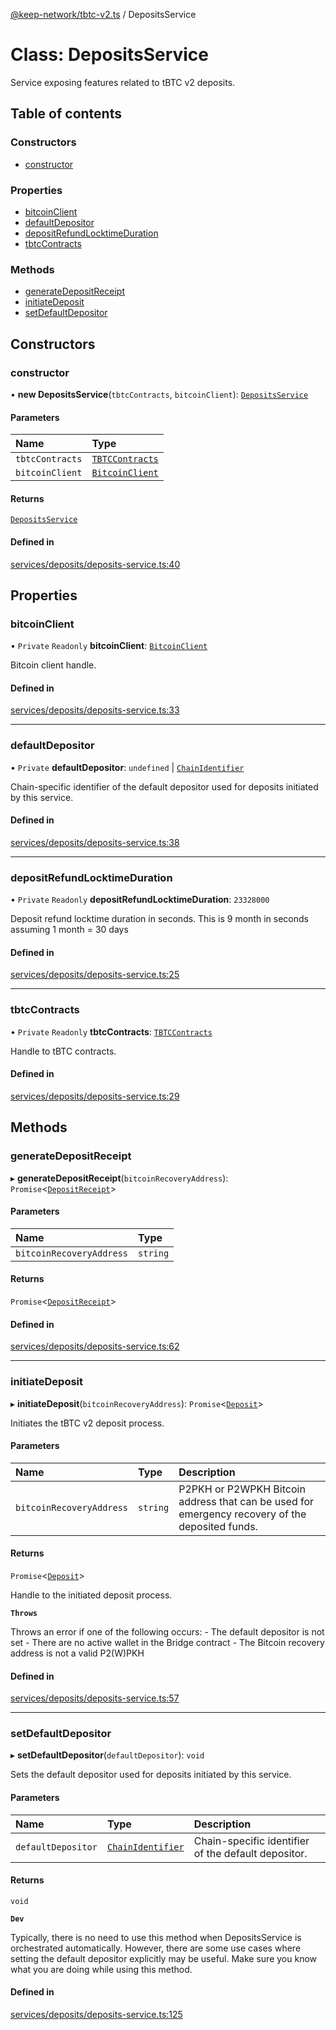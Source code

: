 [@keep-network/tbtc-v2.ts](../README.md) / DepositsService

# Class: DepositsService

Service exposing features related to tBTC v2 deposits.

## Table of contents

### Constructors

- [constructor](DepositsService.md#constructor)

### Properties

- [bitcoinClient](DepositsService.md#bitcoinclient)
- [defaultDepositor](DepositsService.md#defaultdepositor)
- [depositRefundLocktimeDuration](DepositsService.md#depositrefundlocktimeduration)
- [tbtcContracts](DepositsService.md#tbtccontracts)

### Methods

- [generateDepositReceipt](DepositsService.md#generatedepositreceipt)
- [initiateDeposit](DepositsService.md#initiatedeposit)
- [setDefaultDepositor](DepositsService.md#setdefaultdepositor)

## Constructors

### constructor

• **new DepositsService**(`tbtcContracts`, `bitcoinClient`): [`DepositsService`](DepositsService.md)

#### Parameters

| Name | Type |
| :------ | :------ |
| `tbtcContracts` | [`TBTCContracts`](../README.md#tbtccontracts) |
| `bitcoinClient` | [`BitcoinClient`](../interfaces/BitcoinClient.md) |

#### Returns

[`DepositsService`](DepositsService.md)

#### Defined in

[services/deposits/deposits-service.ts:40](https://github.com/keep-network/tbtc-v2/blob/80605fcc/typescript/src/services/deposits/deposits-service.ts#L40)

## Properties

### bitcoinClient

• `Private` `Readonly` **bitcoinClient**: [`BitcoinClient`](../interfaces/BitcoinClient.md)

Bitcoin client handle.

#### Defined in

[services/deposits/deposits-service.ts:33](https://github.com/keep-network/tbtc-v2/blob/80605fcc/typescript/src/services/deposits/deposits-service.ts#L33)

___

### defaultDepositor

• `Private` **defaultDepositor**: `undefined` \| [`ChainIdentifier`](../interfaces/ChainIdentifier.md)

Chain-specific identifier of the default depositor used for deposits
initiated by this service.

#### Defined in

[services/deposits/deposits-service.ts:38](https://github.com/keep-network/tbtc-v2/blob/80605fcc/typescript/src/services/deposits/deposits-service.ts#L38)

___

### depositRefundLocktimeDuration

• `Private` `Readonly` **depositRefundLocktimeDuration**: ``23328000``

Deposit refund locktime duration in seconds.
This is 9 month in seconds assuming 1 month = 30 days

#### Defined in

[services/deposits/deposits-service.ts:25](https://github.com/keep-network/tbtc-v2/blob/80605fcc/typescript/src/services/deposits/deposits-service.ts#L25)

___

### tbtcContracts

• `Private` `Readonly` **tbtcContracts**: [`TBTCContracts`](../README.md#tbtccontracts)

Handle to tBTC contracts.

#### Defined in

[services/deposits/deposits-service.ts:29](https://github.com/keep-network/tbtc-v2/blob/80605fcc/typescript/src/services/deposits/deposits-service.ts#L29)

## Methods

### generateDepositReceipt

▸ **generateDepositReceipt**(`bitcoinRecoveryAddress`): `Promise`\<[`DepositReceipt`](../interfaces/DepositReceipt.md)\>

#### Parameters

| Name | Type |
| :------ | :------ |
| `bitcoinRecoveryAddress` | `string` |

#### Returns

`Promise`\<[`DepositReceipt`](../interfaces/DepositReceipt.md)\>

#### Defined in

[services/deposits/deposits-service.ts:62](https://github.com/keep-network/tbtc-v2/blob/80605fcc/typescript/src/services/deposits/deposits-service.ts#L62)

___

### initiateDeposit

▸ **initiateDeposit**(`bitcoinRecoveryAddress`): `Promise`\<[`Deposit`](Deposit.md)\>

Initiates the tBTC v2 deposit process.

#### Parameters

| Name | Type | Description |
| :------ | :------ | :------ |
| `bitcoinRecoveryAddress` | `string` | P2PKH or P2WPKH Bitcoin address that can be used for emergency recovery of the deposited funds. |

#### Returns

`Promise`\<[`Deposit`](Deposit.md)\>

Handle to the initiated deposit process.

**`Throws`**

Throws an error if one of the following occurs:
        - The default depositor is not set
        - There are no active wallet in the Bridge contract
        - The Bitcoin recovery address is not a valid P2(W)PKH

#### Defined in

[services/deposits/deposits-service.ts:57](https://github.com/keep-network/tbtc-v2/blob/80605fcc/typescript/src/services/deposits/deposits-service.ts#L57)

___

### setDefaultDepositor

▸ **setDefaultDepositor**(`defaultDepositor`): `void`

Sets the default depositor used for deposits initiated by this service.

#### Parameters

| Name | Type | Description |
| :------ | :------ | :------ |
| `defaultDepositor` | [`ChainIdentifier`](../interfaces/ChainIdentifier.md) | Chain-specific identifier of the default depositor. |

#### Returns

`void`

**`Dev`**

Typically, there is no need to use this method when DepositsService
     is orchestrated automatically. However, there are some use cases
     where setting the default depositor explicitly may be useful.
     Make sure you know what you are doing while using this method.

#### Defined in

[services/deposits/deposits-service.ts:125](https://github.com/keep-network/tbtc-v2/blob/80605fcc/typescript/src/services/deposits/deposits-service.ts#L125)

